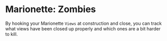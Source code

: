 # Marionette: Zombies

By hooking your Marionette `Views` at construction and close, you can track
what views have been closed up properly and which ones are a bit harder
to kill.

